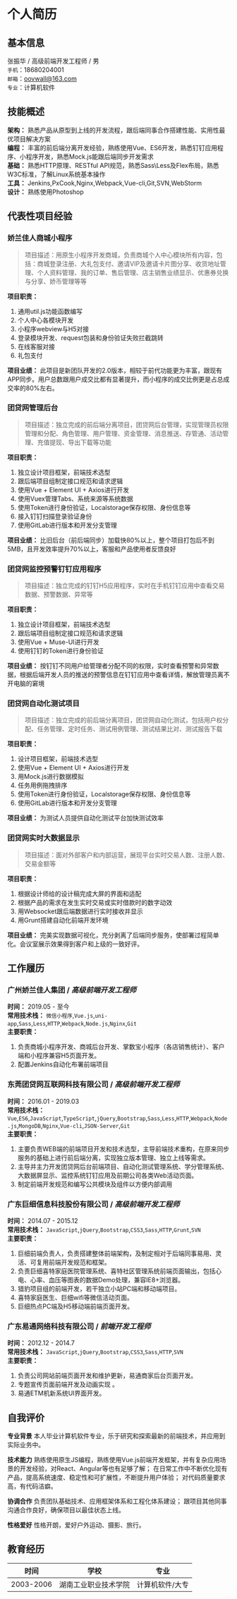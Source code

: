 # 个人简历

## 基本信息
张振华 / 高级前端开发工程师  / 男  
`手机`：18680204001  
`邮箱`：oovwall@163.com  
`专业`：计算机软件

## 技能概述
**架构：** 熟悉产品从原型到上线的开发流程，跟后端同事合作搭建性能、实用性最优项目解决方案  
**编程：** 丰富的前后端分离开发经验，熟练使用Vue、ES6开发，熟悉钉钉应用程序、小程序开发，熟悉Mock.js能跟后端同步开发需求  
**基础：** 熟悉HTTP原理、RESTful API规范，熟悉Sass\Less及Flex布局，熟悉W3C标准，了解Linux系统基本操作  
**工具：** Jenkins,PxCook,Nginx,Webpack,Vue-cli,Git,SVN,WebStorm  
**设计：** 熟练使用Photoshop

## 代表性项目经验
### 娇兰佳人商城小程序
> 项目描述：用原生小程序开发商城，负责商城个人中心模块所有内容，包括：商城登录注册、大礼包支付、邀请VIP及邀请卡片图分享、收货地址管理、个人资料管理、我的订单、售后管理、店主销售业绩显示、优惠券兑换与分享、娇币管理等等

**项目职责：**
1. 通用util.js功能函数编写
1. 个人中心各模块开发
1. 小程序webview与H5对接
1. 登录模块开发、request包装和身份验证失败拦截跳转
1. 在线客服对接
1. 礼包支付

**项目业绩：**
此项目是新团队开发的2.0版本，相较于前代功能更为丰富，跟现有APP同步。用户总数跟用户成交比都有显著提升，而小程序的成交比例更是占总成交率的80%左右。

### 团贷网管理后台
> 项目描述：独立完成的前后端分离项目，团贷网后台管理，实现管理员权限管理和分配、角色管理、用户管理、资金管理、消息推送、存管通、活动管理、充值提现、导出下载等功能

**项目职责：**
1. 独立设计项目框架，前端技术选型
1. 跟后端项目组制定接口规范和请求逻辑
1. 使用Vue + Element UI + Axios进行开发
1. 使用Vuex管理Tabs、系统来源等系统数据
1. 使用Token进行身份验证，Localstorage保存权限、身份信息等
1. 接入钉钉扫描登录验证身份
1. 使用GitLab进行版本和开发分支管理

**项目业绩：**
比旧后台（前后端同步）加载快80%以上，整个项目打包后不到5MB，且开发效率提升70%以上，客服和产品使用者反馈良好

### 团贷网监控预警钉钉应用程序
> 项目描述：独立完成的钉钉H5应用程序，实时在手机钉钉应用中查看交易数据、预警数据、异常等

**项目职责：**
1. 独立设计项目框架，前端技术选型
1. 跟后端项目组制定接口规范和请求逻辑
1. 使用Vue + Muse-UI进行开发
1. 使用钉钉的Token进行身份验证

**项目业绩：**
按钉钉不同用户给管理者分配不同的权限，实时查看预警和异常数据，根据后端开发人员的推送的预警信息在钉钉应用中查看详情，解放管理员离不开电脑的窘境

### 团贷网自动化测试项目
> 项目描述：独立完成的前后端分离项目，团贷网自动化测试，包括用户权分配、任务管理、定时任务、测试用例管理、测试结果比对、测试报告下载

**项目职责：**
1. 设计项目框架，前端技术选型
1. 使用Vue + Element UI + Axios进行开发
1. 用Mock.js进行数据模拟
1. 任务用例拖拽排序
1. 使用Token进行身份验证，Localstorage保存权限、身份信息等
1. 使用GitLab进行版本和开发分支管理

**项目业绩：**
为测试人员提供自动化测试平台加快测试效率

### 团贷网实时大数据显示
> 项目描述：面对外部客户和内部运营，展现平台实时交易人数、注册人数、交易金额等

**项目职责：**
1. 根据设计师给的设计稿完成大屏的界面和适配
1. 根据产品的需求在发生实时交易或实时借款时的数字动效
1. 用Websocket跟后端数据进行实时接收并显示
1. 用Grunt搭建自动化前端开发环境

**项目业绩：**
完美实现数据可视化，充分剥离了后端同步服务，使部署过程简单化。会议室展示效果得到客户和上级的一致好评。

## 工作履历
### 广州娇兰佳人集团 / *高级前端开发工程师*
**时间：** 2019.05 - 至今  
**常用技术栈：** `微信小程序`,`Vue.js`,`uni-app`,`Sass`,`Less`,`HTTP`,`Webpack`,`Node.js`,`Nginx`,`Git`  
**主要职责：**  
1. 负责商城小程序开发、商城后台开发、掌数宝小程序（各店销售统计）、客户端和小程序兼容H5页面开发。
1. 配置Jenkins自动化布署前端项目

### 东莞团贷网互联网科技有限公司 / *高级前端开发工程师*
**时间：** 2016.01 - 2019.03  
**常用技术栈：** `Vue`,`ES6`,`JavaScript`,`TypeScript`,`jQuery`,`Bootstrap`,`Sass`,`Less`,`HTTP`,`Webpack`,`Node.js`,`MongoDB`,`Nginx`,`Vue-cli`,`JSON-Server`,`Git`  
**主要职责：**  
1. 主要负责WEB端的前端项目开发和技术选型，主导前端技术重构，在原来同步服务的基础上进行前后端分离，实现独立版本管理、独立上线等需求。
1. 主导并主力开发团贷网后台前端项目、自动化测试管理系统、学分管理系统、大数据屏显示、监控系统钉钉应用及前期公司各类Web活动页面。
1. 制定前端开发规范和编写公共模块及组件以方便内部调用

### 广东巨细信息科技股份有限公司 / *高级前端开发工程师*
**时间：** 2014.07 - 2015.12  
**常用技术栈：** `JavaScript`,`jQuery`,`Bootstrap`,`CSS3`,`Sass`,`HTTP`,`Grunt`,`SVN`  
**主要职责：**  
1. 巨细前端负责人，负责搭建整体前端架构，及制定相对于后端同事易用、灵活、可复用前端开发规范和框架。
1. 负责巨细喜特家庭医院管理系统、喜特社区管理系统前端页面输出，包括心电、心率、血压等图表的数据Demo处理，兼容IE8+浏览器。
1. 猎豹项目组的前端开发，若干独立小站PC端和移动端项目。
1. 喜特家庭医生、巨细wifi等微信活动页面。
1. 巨细热点PC端及H5移动端前端页面开发。

### 广东易通网络科技有限公司 / *前端开发工程师*
**时间：** 2012.12 - 2014.7  
**常用技术栈：** `JavaScript`,`jQuery`,`Bootstrap`,`CSS3`,`Sass`,`HTTP`,`SVN`  
**主要职责：**  
1. 负责公司网站前端页面开发和维护更新，易通商家后台页面开发。
1. 专题宣传页面前端开发及动画实现 。
1. 易通ETM机新系统UI界面开发。


## 自我评价
**专业背景**
本人毕业计算机软件专业，乐于研究和探索最新的前端技术，并应用到实际业务中。

**技术能力**
熟练使用原生JS编程，熟练使用Vue.js前端开发框架，并有复杂应用场景的开发经验，对React、Angular等也有足够了解；
在日常工作中不断优化现有产品，提高系统速度、稳定性和可扩展性，不断提升用户体验；
对代码质量要求高，有代码洁癖。

**协调合作**
负责团队基础技术、应用框架体系和工程化体系建设；
跟项目其他同事沟通合作良好，确保项目以最佳状态上线。

**性格爱好**
性格开朗，爱好户外运动、摄影、旅行。

## 教育经历
| 时间 | 学校 | 专业 |
| ---- | ---- | ---- |
| 2003-2006 | 湖南工业职业技术学院 | 计算机软件/大专 |
